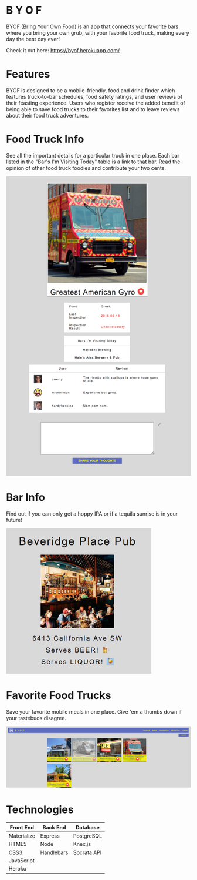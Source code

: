 # B Y O F

BYOF (Bring Your Own Food) is an app that connects your favorite bars where you bring your own grub, with your favorite food truck, making every day the best day ever!

Check it out here: https://byof.herokuapp.com/


# Features

BYOF is designed to be a mobile-friendly, food and drink finder which features truck-to-bar schedules, food safety ratings, and user reviews of their feasting experience. Users who register receive the added benefit of being able to save food trucks to their favorites list and to leave reviews about their food truck adventures.



# Food Truck Info
See all the important details for a particular truck in one place.  Each bar listed in the "Bar's I'm Visiting Today" table is a link to that bar. Read the opinion of other food truck foodies and contribute your two cents.

![](/public/md-media/food-truck-info.png)



# Bar Info
Find out if you can only get a hoppy IPA or if a tequila sunrise is in your future!

![](/public/md-media/bar-info.png)



# Favorite Food Trucks
Save your favorite mobile meals in one place. Give 'em a thumbs down if your tastebuds disagree.

![](/public/md-media/food-truck-favorites.png)



# Technologies

| Front End  | Back End | Database |
| ------------- | ------------- |------------- |
| Materialize  | Express  | PostgreSQL  |
| HTML5  | Node  | Knex.js |
| CSS3 | Handlebars  | Socrata API |
| JavaScript  |   |  |
| Heroku |   |  |
